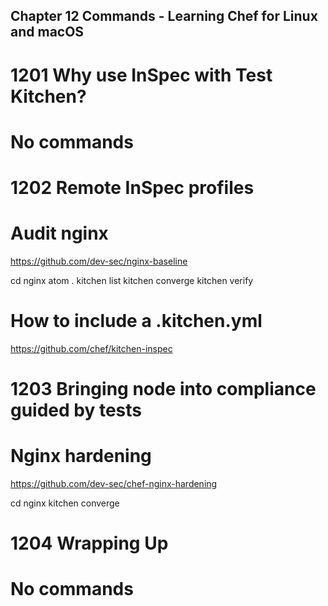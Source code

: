 Chapter 12 Commands - Learning Chef for Linux and macOS
-------------------------------------------------------

1201 Why use InSpec with Test Kitchen?
======================================
# No commands

1202 Remote InSpec profiles
===========================
# Audit nginx
https://github.com/dev-sec/nginx-baseline

cd nginx
atom .
kitchen list
kitchen converge
kitchen verify

# How to include a .kitchen.yml
https://github.com/chef/kitchen-inspec

1203 Bringing node into compliance guided by tests
==================================================
# Nginx hardening
https://github.com/dev-sec/chef-nginx-hardening

cd nginx
kitchen converge

1204 Wrapping Up
================
# No commands

